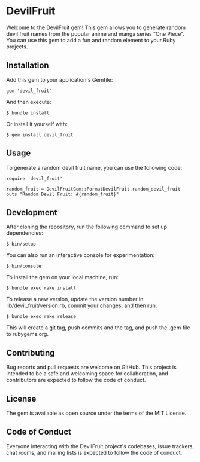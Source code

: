 # DevilFruit
Welcome to the DevilFruit gem! This gem allows you to generate random devil fruit names from the popular anime and manga series "One Piece". You can use this gem to add a fun and random element to your Ruby projects.

## Installation
Add this gem to your application's Gemfile:
```
gem 'devil_fruit'
```
And then execute:
```
$ bundle install
```
Or install it yourself with:
```
$ gem install devil_fruit
```

## Usage
To generate a random devil fruit name, you can use the following code:
```
require 'devil_fruit'

random_fruit = DevilFruitGem::FormatDevilFruit.random_devil_fruit
puts "Random Devil Fruit: #{random_fruit}"
```

## Development
After cloning the repository, run the following command to set up dependencies:
```
$ bin/setup
```
You can also run an interactive console for experimentation:
```
$ bin/console
```
To install the gem on your local machine, run:
```
$ bundle exec rake install
```
To release a new version, update the version number in lib/devil_fruit/version.rb, commit your changes, and then run:
```
$ bundle exec rake release
```
This will create a git tag, push commits and the tag, and push the .gem file to rubygems.org.

## Contributing
Bug reports and pull requests are welcome on GitHub. This project is intended to be a safe and welcoming space for collaboration, and contributors are expected to follow the code of conduct.

## License
The gem is available as open source under the terms of the MIT License.

## Code of Conduct
Everyone interacting with the DevilFruit project's codebases, issue trackers, chat rooms, and mailing lists is expected to follow the code of conduct.
